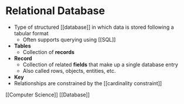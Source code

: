# Relational Database

- Type of structured [[database]] in which data is stored following a tabular format
  - Often supports querying using [[SQL]]
- **Tables**
  - Collection of **records**
- **Record**
  - Collection of related **fields** that make up a single database entry
  - Also called rows, objects, entities, etc.
- **Key**
- Relationships are constrained by the [[cardinality constraint]]

[[Computer Science]] [[Database]]

